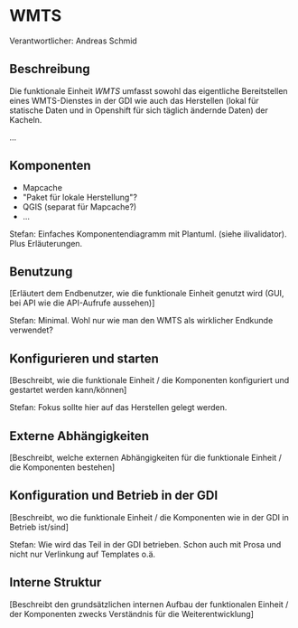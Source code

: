 # WMTS
Verantwortlicher: Andreas Schmid

## Beschreibung 
Die funktionale Einheit _WMTS_ umfasst sowohl das eigentliche Bereitstellen eines WMTS-Dienstes in der GDI wie auch das Herstellen (lokal für statische Daten und in Openshift für sich täglich ändernde Daten) der Kacheln.

...

## Komponenten
- Mapcache
- "Paket für lokale Herstellung"?
- QGIS (separat für Mapcache?)
- ...

Stefan: Einfaches Komponentendiagramm mit Plantuml. (siehe ilivalidator). Plus Erläuterungen.

## Benutzung
[Erläutert dem Endbenutzer, wie die funktionale Einheit genutzt wird (GUI, bei API wie die API-Aufrufe aussehen)]

Stefan: Minimal. Wohl nur wie man den WMTS als wirklicher Endkunde verwendet?

## Konfigurieren und starten
[Beschreibt, wie die funktionale Einheit / die Komponenten konfiguriert und gestartet werden kann/können]

Stefan: Fokus sollte hier auf das Herstellen gelegt werden.

## Externe Abhängigkeiten
[Beschreibt, welche externen Abhängigkeiten für die funktionale Einheit / die Komponenten bestehen]

## Konfiguration und Betrieb in der GDI
[Beschreibt, wo die funktionale Einheit / die Komponenten wie in der GDI in Betrieb ist/sind]

Stefan: Wie wird das Teil in der GDI betrieben. Schon auch mit Prosa und nicht nur Verlinkung auf Templates o.ä.

## Interne Struktur
[Beschreibt den grundsätzlichen internen Aufbau der funktionalen Einheit / der Komponenten zwecks Verständnis für die Weiterentwicklung]

